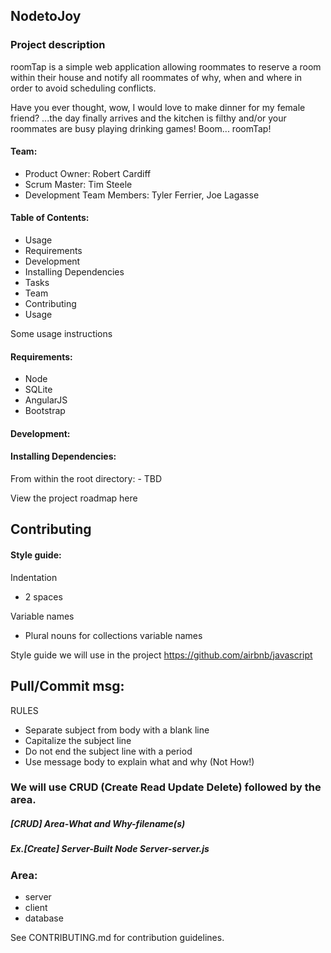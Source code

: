 ## NodetoJoy
### Project description

roomTap is a simple web application allowing roommates to reserve a room within their house and notify all roommates of why, when and where in order to avoid scheduling conflicts.

Have you ever thought, wow, I would love to make dinner for my female friend? ...the day finally arrives and the kitchen is filthy and/or your roommates are busy playing drinking games! Boom... roomTap!  

#### Team:

  - Product Owner: Robert Cardiff
  - Scrum Master: Tim Steele
  - Development Team Members: Tyler Ferrier, Joe Lagasse

#### Table of Contents:
  - Usage
  - Requirements
  - Development
  - Installing Dependencies
  - Tasks
  - Team
  - Contributing
  - Usage

Some usage instructions

#### Requirements:
 - Node
 - SQLite
 - AngularJS
 - Bootstrap

#### Development:

#### Installing Dependencies:

  From within the root directory:
    - TBD

View the project roadmap here

## Contributing

#### Style guide:
  Indentation
  * 2 spaces

  Variable names
  * Plural nouns for collections variable names
  
  Style guide we will use in the project
    https://github.com/airbnb/javascript


## Pull/Commit msg:
RULES
  - Separate subject from body with a blank line
  - Capitalize the subject line
  - Do not end the subject line with a period
  - Use message body to explain what and why (Not How!)


### We will use CRUD (Create Read Update Delete) followed by the area.
##### [CRUD] Area-What and Why-filename(s)
##### Ex.[Create] Server-Built Node Server-server.js 

### Area:
  * server
  * client
  * database

See CONTRIBUTING.md for contribution guidelines.

 		
